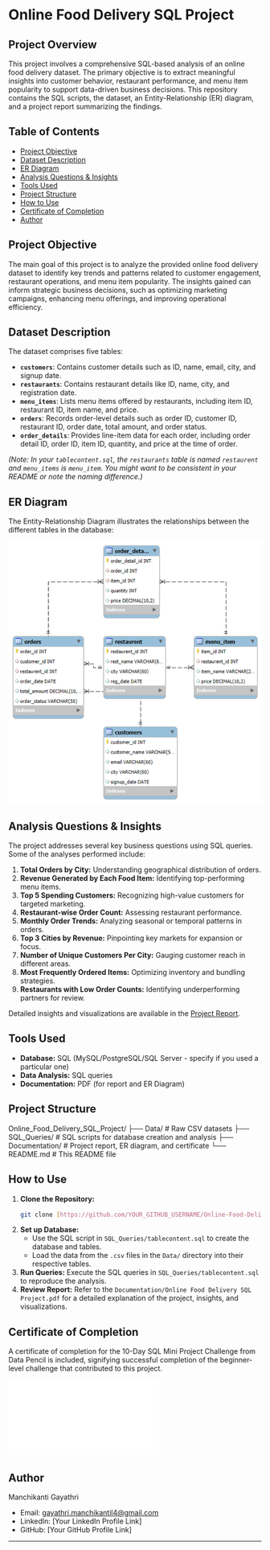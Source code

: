 # Online Food Delivery SQL Project

## Project Overview

This project involves a comprehensive SQL-based analysis of an online food delivery dataset. The primary objective is to extract meaningful insights into customer behavior, restaurant performance, and menu item popularity to support data-driven business decisions. This repository contains the SQL scripts, the dataset, an Entity-Relationship (ER) diagram, and a project report summarizing the findings.

## Table of Contents

- [Project Objective](#project-objective)
- [Dataset Description](#dataset-description)
- [ER Diagram](#er-diagram)
- [Analysis Questions & Insights](#analysis-questions--insights)
- [Tools Used](#tools-used)
- [Project Structure](#project-structure)
- [How to Use](#how-to-use)
- [Certificate of Completion](#certificate-of-completion)
- [Author](#author)

## Project Objective

The main goal of this project is to analyze the provided online food delivery dataset to identify key trends and patterns related to customer engagement, restaurant operations, and menu item popularity. The insights gained can inform strategic business decisions, such as optimizing marketing campaigns, enhancing menu offerings, and improving operational efficiency.

## Dataset Description

The dataset comprises five tables:
- **`customers`**: Contains customer details such as ID, name, email, city, and signup date.
- **`restaurants`**: Contains restaurant details like ID, name, city, and registration date.
- **`menu_items`**: Lists menu items offered by restaurants, including item ID, restaurant ID, item name, and price.
- **`orders`**: Records order-level details such as order ID, customer ID, restaurant ID, order date, total amount, and order status.
- **`order_details`**: Provides line-item data for each order, including order detail ID, order ID, item ID, quantity, and price at the time of order.

*(Note: In your `tablecontent.sql`, the `restaurants` table is named `restaurent` and `menu_items` is `menu_item`. You might want to be consistent in your README or note the naming difference.)*

## ER Diagram

The Entity-Relationship Diagram illustrates the relationships between the different tables in the database:

![ER Diagram](Documentation/Online%20Food%20Delivery%20SQL%20Project%20ER%20Diagram.png)

## Analysis Questions & Insights

The project addresses several key business questions using SQL queries. Some of the analyses performed include:

1.  **Total Orders by City:** Understanding geographical distribution of orders.
2.  **Revenue Generated by Each Food Item:** Identifying top-performing menu items.
3.  **Top 5 Spending Customers:** Recognizing high-value customers for targeted marketing.
4.  **Restaurant-wise Order Count:** Assessing restaurant performance.
5.  **Monthly Order Trends:** Analyzing seasonal or temporal patterns in orders.
6.  **Top 3 Cities by Revenue:** Pinpointing key markets for expansion or focus.
7.  **Number of Unique Customers Per City:** Gauging customer reach in different areas.
8.  **Most Frequently Ordered Items:** Optimizing inventory and bundling strategies.
9.  **Restaurants with Low Order Counts:** Identifying underperforming partners for review.

Detailed insights and visualizations are available in the [Project Report](Documentation/Online%20Food%20Delivery%20SQL%20Project.pdf).

## Tools Used

* **Database:** SQL (MySQL/PostgreSQL/SQL Server - specify if you used a particular one)
* **Data Analysis:** SQL queries
* **Documentation:** PDF (for report and ER Diagram)

## Project Structure
Online_Food_Delivery_SQL_Project/
├── Data/                 # Raw CSV datasets
├── SQL_Queries/          # SQL scripts for database creation and analysis
├── Documentation/        # Project report, ER diagram, and certificate
└── README.md             # This README file

## How to Use

1.  **Clone the Repository:**
    ```bash
    git clone [https://github.com/YOUR_GITHUB_USERNAME/Online-Food-Delivery-SQL-Project.git](https://github.com/YOUR_GITHUB_USERNAME/Online-Food-Delivery-SQL-Project.git)
    ```
2.  **Set up Database:**
    * Use the SQL script in `SQL_Queries/tablecontent.sql` to create the database and tables.
    * Load the data from the `.csv` files in the `Data/` directory into their respective tables.
3.  **Run Queries:** Execute the SQL queries in `SQL_Queries/tablecontent.sql` to reproduce the analysis.
4.  **Review Report:** Refer to the `Documentation/Online Food Delivery SQL Project.pdf` for a detailed explanation of the project, insights, and visualizations.

## Certificate of Completion

A certificate of completion for the 10-Day SQL Mini Project Challenge from Data Pencil is included, signifying successful completion of the beginner-level challenge that contributed to this project.

![Certificate of Completion](Documentation/Certificate.pdf) 

## Author

Manchikanti Gayathri
* Email: gayathri.manchikantil4@gmail.com
* LinkedIn: [Your LinkedIn Profile Link] 
* GitHub: [Your GitHub Profile Link] 

---
